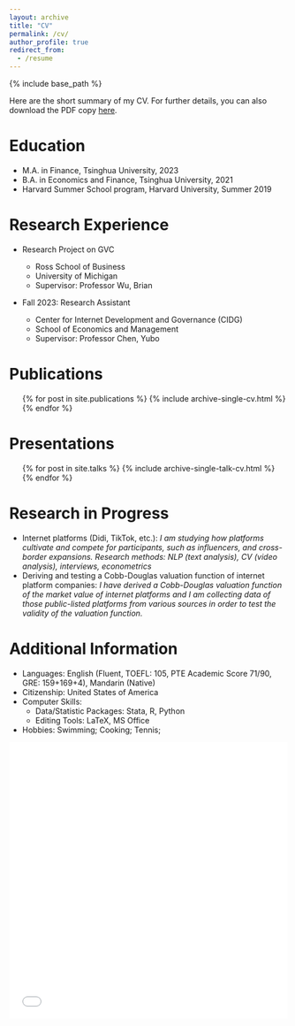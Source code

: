 ```yaml
---
layout: archive
title: "CV"
permalink: /cv/
author_profile: true
redirect_from:
  - /resume
---
```


{% include base_path %}


Here are the short summary of my CV. For further details, you can also download the PDF copy [here](/files/Resume_Alex_Li.pdf).

Education
======
* M.A. in Finance, Tsinghua University, 2023 
* B.A. in Economics and Finance, Tsinghua University, 2021
* Harvard Summer School program, Harvard University, Summer 2019

Research Experience
======
* Research Project on GVC
  * Ross School of Business
  * University of Michigan
  * Supervisor: Professor Wu, Brian

* Fall 2023: Research Assistant
  * Center for Internet Development and Governance (CIDG)
  * School of Economics and Management
  * Supervisor: Professor Chen, Yubo


Publications
======
  <ul>{% for post in site.publications %}
    {% include archive-single-cv.html %}
  {% endfor %}</ul>
  
  
Presentations
======
  <ul>{% for post in site.talks %}
    {% include archive-single-talk-cv.html %}
  {% endfor %}</ul>
  
  
Research in Progress
======


[//]: <> (Optional)
* Internet platforms (Didi, TikTok, etc.): <i>I am studying how platforms cultivate and compete for participants, such as influencers, and cross-border expansions. Research methods: NLP (text analysis), CV (video analysis), interviews, econometrics</i>
* Deriving and testing a Cobb-Douglas valuation function of internet platform companies: <i>I have derived a Cobb-Douglas valuation function of the market value of internet platforms and I am collecting data of those public-listed platforms from various sources in order to test the validity of the valuation function.</i>

    
Additional Information
======
* Languages: English (Fluent, TOEFL: 105, PTE Academic Score 71/90, GRE: 159+169+4), Mandarin (Native)
* Citizenship: United States of America
* Computer Skills:
  * Data/Statistic Packages: Stata, R, Python
  *	Editing Tools: LaTeX, MS Office
* Hobbies: Swimming; Cooking; Tennis; 



<iframe src="/files//resume AXL 20231113.pdf" width="100%" height="500" frameborder="no" border="0" marginwidth="0" marginheight="0"></iframe>


